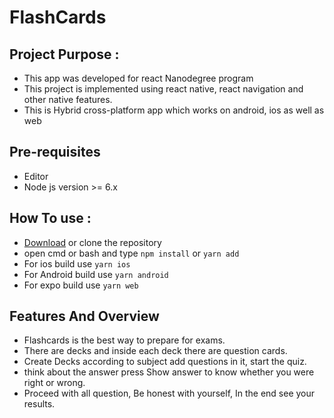 # FlashCards


## Project Purpose : 
- This app was developed for react Nanodegree program
- This project is implemented using react native, react navigation and other native features.
- This is Hybrid cross-platform app which works on android, ios as well as web

## Pre-requisites
- Editor
- Node js version >= 6.x

## How To use :
- [Download](https://github.com/siddhant0912/Flashcards.git) or clone the repository
- open cmd or bash and type ```npm install``` or ```yarn add```
- For ios build use ```yarn ios```
- For Android build use ```yarn android```
- For expo build use ```yarn web```

## Features And Overview

- Flashcards is the best way to prepare for exams.
- There are decks and inside each deck there are question cards.
- Create Decks according to subject add questions in it, start the quiz.
- think about the answer press Show answer to know whether you were right or wrong.
- Proceed with all question, Be honest with yourself, In the end see your results.
